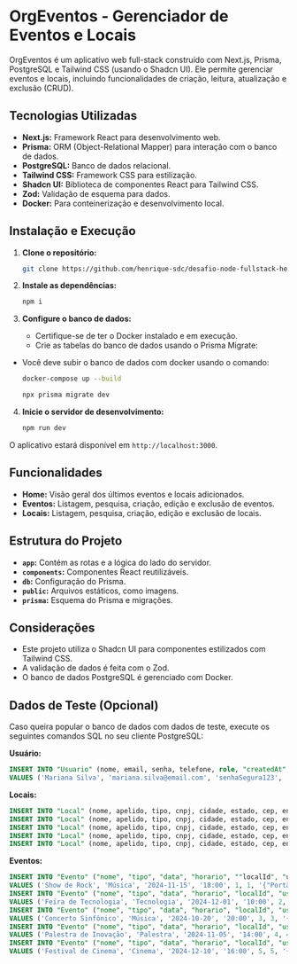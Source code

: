# OrgEventos - Gerenciador de Eventos e Locais

OrgEventos é um aplicativo web full-stack construído com Next.js, Prisma, PostgreSQL e Tailwind CSS (usando o Shadcn UI). Ele permite gerenciar eventos e locais, incluindo funcionalidades de criação, leitura, atualização e exclusão (CRUD).

## Tecnologias Utilizadas

* **Next.js:** Framework React para desenvolvimento web.
* **Prisma:** ORM (Object-Relational Mapper) para interação com o banco de dados.
* **PostgreSQL:** Banco de dados relacional.
* **Tailwind CSS:** Framework CSS para estilização.
* **Shadcn UI:** Biblioteca de componentes React para Tailwind CSS.
* **Zod:**  Validação de esquema para dados.
* **Docker:**  Para conteinerização e desenvolvimento local.


## Instalação e Execução

1. **Clone o repositório:**

   ```bash
   git clone https://github.com/henrique-sdc/desafio-node-fullstack-henrique.git
   ```

2. **Instale as dependências:**

   ```bash
   npm i
   ```

3. **Configure o banco de dados:**

   * Certifique-se de ter o Docker instalado e em execução.
   * Crie as tabelas do banco de dados usando o Prisma Migrate:

*  Você deve subir o banco de dados com docker usando o comando:
     ```bash
     docker-compose up --build
     ```
     ```bash
     npx prisma migrate dev
     ```

4. **Inicie o servidor de desenvolvimento:**

   ```bash
   npm run dev
   ```

O aplicativo estará disponível em `http://localhost:3000`.

## Funcionalidades

* **Home:** Visão geral dos últimos eventos e locais adicionados.
* **Eventos:** Listagem, pesquisa, criação, edição e exclusão de eventos.
* **Locais:** Listagem, pesquisa, criação, edição e exclusão de locais.


## Estrutura do Projeto

* **`app`:**  Contém as rotas e a lógica do lado do servidor.
* **`components`:** Componentes React reutilizáveis.
* **`db`:**  Configuração do Prisma.
* **`public`:** Arquivos estáticos, como imagens.
* **`prisma`:**  Esquema do Prisma e migrações.


## Considerações

* Este projeto utiliza o Shadcn UI para componentes estilizados com Tailwind CSS.
* A validação de dados é feita com o Zod.
* O banco de dados PostgreSQL é gerenciado com Docker.

## Dados de Teste (Opcional)

Caso queira popular o banco de dados com dados de teste, execute os seguintes comandos SQL no seu cliente PostgreSQL:

**Usuário:**

```sql
INSERT INTO "Usuario" (nome, email, senha, telefone, role, "createdAt", "updatedAt")
VALUES ('Mariana Silva', 'mariana.silva@email.com', 'senhaSegura123', '123456789', 'admin', NOW(), NOW());
```

**Locais:**

```sql
INSERT INTO "Local" (nome, apelido, tipo, cnpj, cidade, estado, cep, endereco, complemento, email, telefone, portoes, "createdAt", "updatedAt") VALUES ('Centro Cultural', 'CC', 'Cultural', '12.345.678/0001-99', 'São Paulo', 'SP', '01000-000', 'Avenida Paulista, 1578', 'Próximo ao Parque Trianon', 'contato@centrocultural.com', '(11) 98765-4321', ARRAY['Portão 1', 'Portão 2'], NOW(), NOW());
INSERT INTO "Local" (nome, apelido, tipo, cnpj, cidade, estado, cep, endereco, complemento, email, telefone, portoes, "createdAt", "updatedAt") VALUES ('Teatro Municipal', 'TM', 'Teatro', '98.765.432/0001-21', 'Rio de Janeiro', 'RJ', '20000-000', 'Praça Floriano, s/n', 'Centro', 'contato@teatromunicipalrj.com', '(21) 99876-5432', ARRAY['Portão A', 'Portão B'], NOW(), NOW());
INSERT INTO "Local" (nome, apelido, tipo, cnpj, cidade, estado, cep, endereco, complemento, email, telefone, portoes, "createdAt", "updatedAt") VALUES ('Estádio Nacional', 'EN', 'Esportivo', '12.987.654/0001-00', 'Brasília', 'DF', '70070-000', 'Eixo Monumental', 'Próximo ao Congresso Nacional', 'contato@estadionacionaldf.com', '(61) 99987-6543', ARRAY['Portão 1', 'Portão 2', 'Portão 3'], NOW(), NOW());
INSERT INTO "Local" (nome, apelido, tipo, cnpj, cidade, estado, cep, endereco, complemento, email, telefone, portoes, "createdAt", "updatedAt") VALUES ('Auditório Ibirapuera', 'AI', 'Auditório', '11.223.344/0001-55', 'São Paulo', 'SP', '04000-000', 'Parque Ibirapuera', 'Perto do lago', 'info@auditorioibirapuera.com', '(11) 91234-5678', ARRAY['Entrada Principal', 'Entrada Lateral'], NOW(), NOW());
INSERT INTO "Local" (nome, apelido, tipo, cnpj, cidade, estado, cep, endereco, complemento, email, telefone, portoes, "createdAt", "updatedAt") VALUES ('Centro de Convenções', 'CCON', 'Convenções', '22.333.444/0001-66', 'Salvador', 'BA', '40100-000', 'Avenida Sete de Setembro, 5000', 'Barra', 'contato@centrodeconvencoes.com', '(71) 98765-4321', ARRAY['Portão Norte', 'Portão Sul'], NOW(), NOW());
```

**Eventos:**

```sql
INSERT INTO "Evento" ("nome", "tipo", "data", "horario", ""localId", "usuarioId", "portoes", "email", "telefone", "createdAt")
VALUES ('Show de Rock', 'Música', '2024-11-15', '18:00', 1, 1, '{"Portão A", "Portão B"}', 'rockshow@email.com', '123456789', NOW());
INSERT INTO "Evento" ("nome", "tipo", "data", "horario", "localId", "usuarioId", "portoes", "email", "telefone", "createdAt")
VALUES ('Feira de Tecnologia', 'Tecnologia', '2024-12-01', '10:00', 2, 2, '{"Portão Principal"}', 'feiratech@email.com', '987654321', NOW());
INSERT INTO "Evento" ("nome", "tipo", "data", "horario", "localId", "usuarioId", "portoes", "email", "telefone", "createdAt")
VALUES ('Concerto Sinfônico', 'Música', '2024-10-20', '20:00', 3, 3, '{"Portão C", "Portão D"}', 'concerto@email.com', '564738291', NOW());
INSERT INTO "Evento" ("nome", "tipo", "data", "horario", "localId", "usuarioId", "portoes", "email", "telefone", "createdAt")
VALUES ('Palestra de Inovação', 'Palestra', '2024-11-05', '14:00', 4, 4, '{"Portão 1"}', 'palestrainovacao@email.com', '192837465', NOW());
INSERT INTO "Evento" ("nome", "tipo", "data", "horario", "localId", "usuarioId", "portoes", "email", "telefone", "createdAt")
VALUES ('Festival de Cinema', 'Cinema', '2024-12-10', '16:00', 5, 5, '{"Portão E"}', 'festivalcinema@email.com', '102938475', NOW());
```

